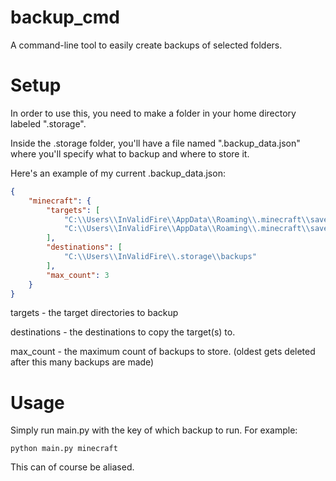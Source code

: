 # backup_cmd
A command-line tool to easily create backups of selected folders.

# Setup

In order to use this, you need to make a folder in your home directory labeled ".storage".

Inside the .storage folder, you'll have a file named ".backup_data.json" where you'll specify what to backup and where to store it.

Here's an example of my current .backup_data.json:
```json
{
    "minecraft": {
        "targets": [
            "C:\\Users\\InValidFire\\AppData\\Roaming\\.minecraft\\saves\\main_world",
            "C:\\Users\\InValidFire\\AppData\\Roaming\\.minecraft\\saves\\building_world"
        ],
        "destinations": [
            "C:\\Users\\InValidFire\\.storage\\backups"
        ],
        "max_count": 3
    }
}
```

targets - the target directories to backup

destinations - the destinations to copy the target(s) to.

max_count - the maximum count of backups to store. (oldest gets deleted after this many backups are made)

# Usage

Simply run main.py with the key of which backup to run. For example:

`python main.py minecraft`

This can of course be aliased.